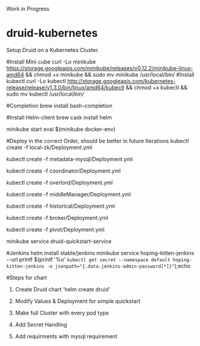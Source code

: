 Work in Progress

# druid-kubernetes
Setup Druid on a Kubernetes Cluster.

#Install Mini cube
curl -Lo minikube https://storage.googleapis.com/minikube/releases/v0.12.2/minikube-linux-amd64 && chmod +x minikube && sudo mv minikube /usr/local/bin/
#Install kubectl
curl -Lo kubectl http://storage.googleapis.com/kubernetes-release/release/v1.3.0/bin/linux/amd64/kubectl && chmod +x kubectl && sudo mv kubectl /usr/local/bin/

#Completion
brew install bash-completion


#Install Helm-client
brew cask install helm



minikube start
eval $(minikube docker-env)

#Deploy in the correct Order, should be better in future Iterations
kubectl create -f local-zk/Deployment.yml

kubectl create -f metadata-mysql/Deployment.yml

kubectl create -f coordinator/Deployment.yml

kubectl create -f overlord/Deployment.yml

kubectl create -f middleManager/Deployment.yml

kubectl create -f historical/Deployment.yml

kubectl create -f broker/Deployment.yml

kubectl create -f pivot/Deployment.yml


minikube service druid-quickstart-service


#Jenkins
helm install stable/jenkins
minikube service hoping-kitten-jenkins --url
printf $(printf '\%o' `kubectl get secret --namespace default hoping-kitten-jenkins -o jsonpath="{.data.jenkins-admin-password[*]}"`);echo




#Steps for chart
1. Create Druid chart 'helm create druid'
2. Modify Values & Deployment for simple quickstart
3. Make full Cluster with every pod type

4. Add Secret Handling


3. Add requirments with mysql requirement

